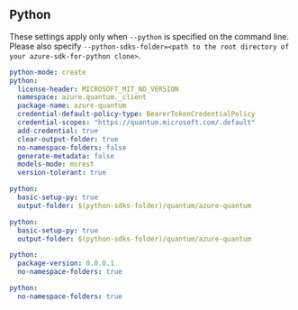 ## Python

These settings apply only when `--python` is specified on the command line.
Please also specify `--python-sdks-folder=<path to the root directory of your azure-sdk-for-python clone>`.

``` yaml $(python)
python-mode: create
python:
  license-header: MICROSOFT_MIT_NO_VERSION
  namespace: azure.quantum._client
  package-name: azure-quantum
  credential-default-policy-type: BearerTokenCredentialPolicy
  credential-scopes: "https://quantum.microsoft.com/.default"
  add-credential: true
  clear-output-folder: true
  no-namespace-folders: false
  generate-metadata: false
  models-mode: msrest
  version-tolerant: true
```

```yaml $(python) && $(python-mode) == 'update'
python:
  basic-setup-py: true
  output-folder: $(python-sdks-folder)/quantum/azure-quantum
```

```yaml $(python) && $(python-mode) == 'create'
python:
  basic-setup-py: true
  output-folder: $(python-sdks-folder)/quantum/azure-quantum
```

```yaml $(python) && $(python-mode) == 'cli'
python:
  package-version: 0.0.0.1
  no-namespace-folders: true
```

```yaml $(python) && $(python-mode) == 'pythonSdk'
python:
  no-namespace-folders: true
```
